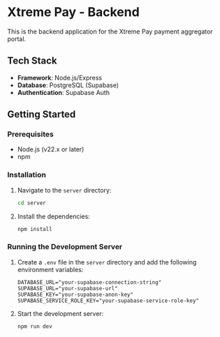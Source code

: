 # Xtreme Pay - Backend

This is the backend application for the Xtreme Pay payment aggregator portal.

## Tech Stack

- **Framework**: Node.js/Express
- **Database**: PostgreSQL (Supabase)
- **Authentication**: Supabase Auth

## Getting Started

### Prerequisites

- Node.js (v22.x or later)
- npm

### Installation

1.  Navigate to the `server` directory:
    ```bash
    cd server
    ```
2.  Install the dependencies:
    ```bash
    npm install
    ```

### Running the Development Server

1.  Create a `.env` file in the `server` directory and add the following environment variables:
    ```
    DATABASE_URL="your-supabase-connection-string"
    SUPABASE_URL="your-supabase-url"
    SUPABASE_KEY="your-supabase-anon-key"
    SUPABASE_SERVICE_ROLE_KEY="your-supabase-service-role-key"
    ```
2.  Start the development server:
    ```bash
    npm run dev
